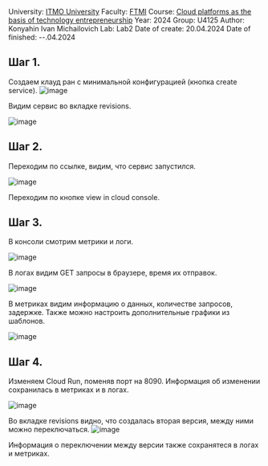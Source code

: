 University: [ITMO University](https://itmo.ru/ru/)
Faculty: [FTMI](https://ftmi.itmo.ru/)
Course: [Cloud platforms as the basis of technology entrepreneurship](https://itmo-ict-faculty.github.io/cloud-platforms-as-the-basis-of-technology-entrepreneurship/)
Year: 2024
Group: U4125
Author: Konyahin Ivan Michailovich
Lab: Lab2
Date of create: 20.04.2024
Date of finished: --.04.2024

## Шаг 1. 
Создаем клауд ран с минимальной конфигурацией (кнопка create service).
![image](https://github.com/imkonyahin/2023_2024-cloud-platforms-as-the-basis-of-technology-entrepreneurship-u4125-konyahin_i_m/assets/167180041/60c45ba6-e008-4c9f-be47-5914e35d893e)

Видим сервис во вкладке revisions.

![image](https://github.com/imkonyahin/2023_2024-cloud-platforms-as-the-basis-of-technology-entrepreneurship-u4125-konyahin_i_m/assets/167180041/9023f060-4ca6-45e9-88a1-0a6b1cc4a598)

## Шаг 2. 
Переходим по ссылке, видим, что сервис запустился.

![image](https://github.com/imkonyahin/2023_2024-cloud-platforms-as-the-basis-of-technology-entrepreneurship-u4125-konyahin_i_m/assets/167180041/8c53114c-fc85-4d6b-a9c4-ca9f500055ed)

Переходим по кнопке view in cloud console.

## Шаг 3. 
В консоли смотрим метрики и логи. 

![image](https://github.com/imkonyahin/2023_2024-cloud-platforms-as-the-basis-of-technology-entrepreneurship-u4125-konyahin_i_m/assets/167180041/79704630-be8a-4c1f-b27a-d4bfdce1af98)

В логах видим GET запросы в браузере, время их отправок. 

![image](https://github.com/imkonyahin/2023_2024-cloud-platforms-as-the-basis-of-technology-entrepreneurship-u4125-konyahin_i_m/assets/167180041/7f419871-a12e-45fb-b101-591c67b415b8)

В метриках видим информацию о данных, количестве запросов, задержке. Также можно настроить дополнительные графики из шаблонов. 

![image](https://github.com/imkonyahin/2023_2024-cloud-platforms-as-the-basis-of-technology-entrepreneurship-u4125-konyahin_i_m/assets/167180041/1cbca188-bc49-40f2-a905-d761da87c56d)

## Шаг 4. 
Изменяем Cloud Run, поменяв порт на 8090. Информация об изменении сохранилась в метриках и в логах.

![image](https://github.com/imkonyahin/2023_2024-cloud-platforms-as-the-basis-of-technology-entrepreneurship-u4125-konyahin_i_m/assets/167180041/78ffc8b3-72d9-422b-af82-2fa9c9b22285)

Во вкладке revisions видно, что создалась вторая версия, между ними можно переключаться. 
![image](https://github.com/imkonyahin/2023_2024-cloud-platforms-as-the-basis-of-technology-entrepreneurship-u4125-konyahin_i_m/assets/167180041/1175c71e-2678-48e6-9e1a-379eea3cd44d)

Информация о переключении между версии также сохранятеся в логах и метриках.
